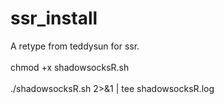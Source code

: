 # ssr_install
A retype from teddysun for ssr.
<br><br/>
chmod +x shadowsocksR.sh
<br></br>
./shadowsocksR.sh 2>&1 | tee shadowsocksR.log
